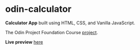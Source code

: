 # odin-calculator

**Calculator App** built using HTML, CSS, and Vanilla JavaScript.

The Odin Project Foundation Course [project](https://www.theodinproject.com/lessons/foundations-calculator).

**Live preview** [here](https://amsandiego.github.io/odin-calculator/)
